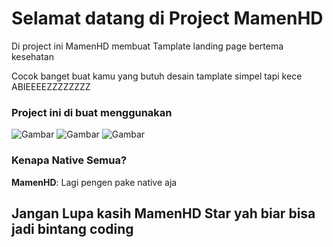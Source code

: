 # Selamat datang di Project MamenHD

Di project ini MamenHD membuat Tamplate landing page bertema kesehatan

Cocok banget buat kamu yang butuh desain tamplate simpel tapi kece ABIEEEEZZZZZZZZ

### Project ini di buat menggunakan

![Gambar](https://img.shields.io/badge/HTML5-E34F26?style=for-the-badge&logo=html5&logoColor=white) ![Gambar](https://img.shields.io/badge/CSS3-1572B6?style=for-the-badge&logo=css3&logoColor=white) ![Gambar](https://img.shields.io/badge/JavaScript-323330?style=for-the-badge&logo=javascript&logoColor=F7DF1E)

### Kenapa Native Semua?

**MamenHD**: Lagi pengen pake native aja

## Jangan Lupa kasih MamenHD Star yah biar bisa jadi bintang coding